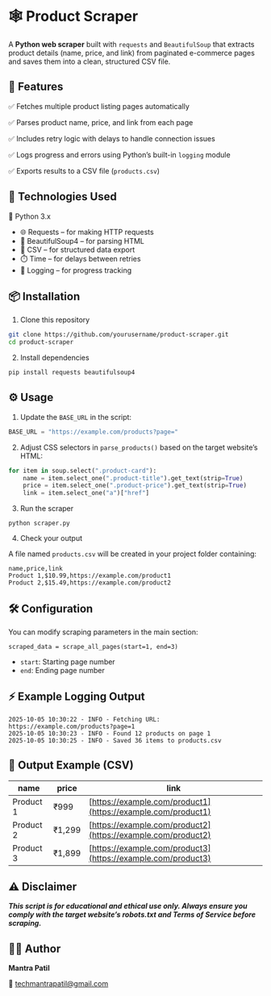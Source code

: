 # 🕸️ Product Scraper

A **Python web scraper** built with `requests` and `BeautifulSoup` that extracts product details (name, price, and link) from paginated e-commerce pages and saves them into a clean, structured CSV file.

## 🚀 Features

✅ Fetches multiple product listing pages automatically

✅ Parses product name, price, and link from each page

✅ Includes retry logic with delays to handle connection issues

✅ Logs progress and errors using Python’s built-in `logging` module

✅ Exports results to a CSV file (`products.csv`)

## 🧩 Technologies Used

🐍 Python 3.x

- 🌐 Requests – for making HTTP requests
- 🍲 BeautifulSoup4 – for parsing HTML
- 🧾 CSV – for structured data export
- ⏱️ Time – for delays between retries
- 🧠 Logging – for progress tracking

## 📦 Installation

1. Clone this repository
```bash
git clone https://github.com/yourusername/product-scraper.git
cd product-scraper
```

2. Install dependencies
```bash
pip install requests beautifulsoup4
````
## ⚙️ Usage

1. Update the `BASE_URL` in the script:
```python
BASE_URL = "https://example.com/products?page="
```

2. Adjust CSS selectors in  `parse_products()` based on the target website’s HTML:
```python
for item in soup.select(".product-card"):
    name = item.select_one(".product-title").get_text(strip=True)
    price = item.select_one(".product-price").get_text(strip=True)
    link = item.select_one("a")["href"]
```

3. Run the scraper
```
python scraper.py
```

4. Check your output
   
A file named `products.csv` will be created in your project folder containing:
```
name,price,link
Product 1,$10.99,https://example.com/product1
Product 2,$15.49,https://example.com/product2
```
## 🛠️ Configuration

You can modify scraping parameters in the main section:
```
scraped_data = scrape_all_pages(start=1, end=3)
```
- `start`: Starting page number
- `end`: Ending page number

## ⚡ Example Logging Output

```pgsql
2025-10-05 10:30:22 - INFO - Fetching URL: https://example.com/products?page=1
2025-10-05 10:30:23 - INFO - Found 12 products on page 1
2025-10-05 10:30:25 - INFO - Saved 36 items to products.csv
```

## 📄 Output Example (CSV)

| name      | price  | link                                                         |
| --------- | ------ | ------------------------------------------------------------ |
| Product 1 | ₹999   | [https://example.com/product1](https://example.com/product1) |
| Product 2 | ₹1,299 | [https://example.com/product2](https://example.com/product2) |
| Product 3 | ₹1,899 | [https://example.com/product3](https://example.com/product3) |

## ⚠️ Disclaimer

***This script is for educational and ethical use only.
Always ensure you comply with the target website’s robots.txt and Terms of Service before scraping.***

## 🧑‍💻 Author

**Mantra Patil**

📧 techmantrapatil@gmail.com
